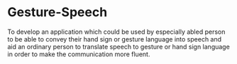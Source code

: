 # Gesture-Speech
To develop an application which could be used by especially abled person to be able to convey their hand sign or gesture language into speech and aid an ordinary person to translate speech to gesture or hand sign language in order to make the communication more fluent.
